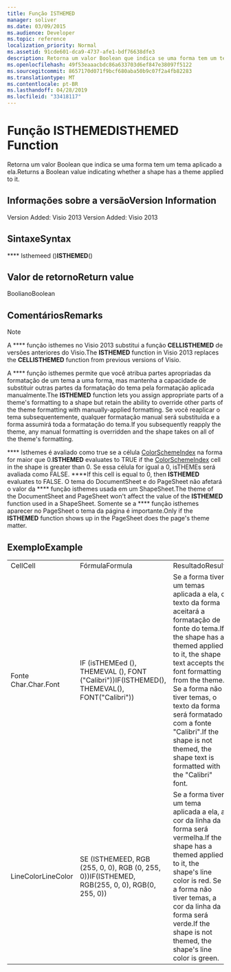 ```yaml
---
title: Função ISTHEMED
manager: soliver
ms.date: 03/09/2015
ms.audience: Developer
ms.topic: reference
localization_priority: Normal
ms.assetid: 91cde601-dca9-4737-afe1-bdf76638dfe3
description: Retorna um valor Boolean que indica se uma forma tem um tema aplicado a ela.
ms.openlocfilehash: 49f53eaaacbdc86a633703d6ef847e38097f5122
ms.sourcegitcommit: 8657170d071f9bcf680aba50b9c07f2a4fb82283
ms.translationtype: MT
ms.contentlocale: pt-BR
ms.lasthandoff: 04/28/2019
ms.locfileid: "33418117"
---
```

# <a name="isthemed-function"></a><span data-ttu-id="c56db-103">Função ISTHEMED</span><span class="sxs-lookup"><span data-stu-id="c56db-103">ISTHEMED Function</span></span>

<span data-ttu-id="c56db-104">Retorna um valor Boolean que indica se uma forma tem um tema aplicado a ela.</span><span class="sxs-lookup"><span data-stu-id="c56db-104">Returns a Boolean value indicating whether a shape has a theme applied to it.</span></span> 
  
## <a name="version-information"></a><span data-ttu-id="c56db-105">Informações sobre a versão</span><span class="sxs-lookup"><span data-stu-id="c56db-105">Version Information</span></span>

<span data-ttu-id="c56db-106">Version Added: Visio 2013
</span><span class="sxs-lookup"><span data-stu-id="c56db-106">Version Added: Visio 2013</span></span> 
  
## <a name="syntax"></a><span data-ttu-id="c56db-107">Sintaxe</span><span class="sxs-lookup"><span data-stu-id="c56db-107">Syntax</span></span>

 <span data-ttu-id="c56db-108">\*\*\*\* Isthemeed ()</span><span class="sxs-lookup"><span data-stu-id="c56db-108">**ISTHEMED**()</span></span>
  
## <a name="return-value"></a><span data-ttu-id="c56db-109">Valor de retorno</span><span class="sxs-lookup"><span data-stu-id="c56db-109">Return value</span></span>

<span data-ttu-id="c56db-110">Booliano</span><span class="sxs-lookup"><span data-stu-id="c56db-110">Boolean</span></span>
  
## <a name="remarks"></a><span data-ttu-id="c56db-111">Comentários</span><span class="sxs-lookup"><span data-stu-id="c56db-111">Remarks</span></span>

> [!NOTE]
> <span data-ttu-id="c56db-112">A \*\*\*\* função isthemes no Visio 2013 substitui a função **CELLISTHEMED** de versões anteriores do Visio.</span><span class="sxs-lookup"><span data-stu-id="c56db-112">The **ISTHEMED** function in Visio 2013 replaces the **CELLISTHEMED** function from previous versions of Visio.</span></span> 
  
<span data-ttu-id="c56db-113">A \*\*\*\* função isthemes permite que você atribua partes apropriadas da formatação de um tema a uma forma, mas mantenha a capacidade de substituir outras partes da formatação do tema pela formatação aplicada manualmente.</span><span class="sxs-lookup"><span data-stu-id="c56db-113">The **ISTHEMED** function lets you assign appropriate parts of a theme's formatting to a shape but retain the ability to override other parts of the theme formatting with manually-applied formatting.</span></span> <span data-ttu-id="c56db-114">Se você reaplicar o tema subsequentemente, qualquer formatação manual será substituída e a forma assumirá toda a formatação do tema.</span><span class="sxs-lookup"><span data-stu-id="c56db-114">If you subsequently reapply the theme, any manual formatting is overridden and the shape takes on all of the theme's formatting.</span></span> 
  
 <span data-ttu-id="c56db-115">\*\*\*\* Isthemes é avaliado como true se a célula [ColorSchemeIndex](colorschemeindex-cell-theme-properties-section.md) na forma for maior que 0.</span><span class="sxs-lookup"><span data-stu-id="c56db-115">**ISTHEMED** evaluates to TRUE if the [ColorSchemeIndex](colorschemeindex-cell-theme-properties-section.md) cell in the shape is greater than 0.</span></span> <span data-ttu-id="c56db-116">Se essa célula for igual a 0, isTHEMEs será avaliada como FALSE. \*\*\*\*</span><span class="sxs-lookup"><span data-stu-id="c56db-116">If this cell is equal to 0, then **ISTHEMED** evaluates to FALSE.</span></span> <span data-ttu-id="c56db-117">O tema do DocumentSheet e do PageSheet não afetará o valor da \*\*\*\* função isthemes usada em um ShapeSheet.</span><span class="sxs-lookup"><span data-stu-id="c56db-117">The theme of the DocumentSheet and PageSheet won't affect the value of the **ISTHEMED** function used in a ShapeSheet.</span></span> <span data-ttu-id="c56db-118">Somente se a \*\*\*\* função isthemes aparecer no PageSheet o tema da página é importante.</span><span class="sxs-lookup"><span data-stu-id="c56db-118">Only if the **ISTHEMED** function shows up in the PageSheet does the page's theme matter.</span></span> 
  
## <a name="example"></a><span data-ttu-id="c56db-119">Exemplo</span><span class="sxs-lookup"><span data-stu-id="c56db-119">Example</span></span>

||||
|:-----|:-----|:-----|
|<span data-ttu-id="c56db-120">Cell</span><span class="sxs-lookup"><span data-stu-id="c56db-120">Cell</span></span>  <br/> |<span data-ttu-id="c56db-121">Fórmula</span><span class="sxs-lookup"><span data-stu-id="c56db-121">Formula</span></span>  <br/> |<span data-ttu-id="c56db-122">Resultado</span><span class="sxs-lookup"><span data-stu-id="c56db-122">Result</span></span>  <br/> |
|<span data-ttu-id="c56db-123">Fonte Char.</span><span class="sxs-lookup"><span data-stu-id="c56db-123">Char.Font</span></span>  <br/> |<span data-ttu-id="c56db-124">IF (isTHEMEed (), THEMEVAL (), FONT ("Calibri"))</span><span class="sxs-lookup"><span data-stu-id="c56db-124">IF(ISTHEMED(), THEMEVAL(), FONT("Calibri"))</span></span>  <br/> |<span data-ttu-id="c56db-125">Se a forma tiver um temas aplicada a ela, o texto da forma aceitará a formatação de fonte do tema.</span><span class="sxs-lookup"><span data-stu-id="c56db-125">If the shape has a themed applied to it, the shape text accepts the font formatting from the theme.</span></span> <span data-ttu-id="c56db-126">Se a forma não tiver temas, o texto da forma será formatado com a fonte "Calibri".</span><span class="sxs-lookup"><span data-stu-id="c56db-126">If the shape is not themed, the shape text is formatted with the "Calibri" font.</span></span>  <br/> |
|<span data-ttu-id="c56db-127">LineColor</span><span class="sxs-lookup"><span data-stu-id="c56db-127">LineColor</span></span>  <br/> |<span data-ttu-id="c56db-128">SE (ISTHEMEED, RGB (255, 0, 0), RGB (0, 255, 0))</span><span class="sxs-lookup"><span data-stu-id="c56db-128">IF(ISTHEMED, RGB(255, 0, 0), RGB(0, 255, 0))</span></span>  <br/> |<span data-ttu-id="c56db-129">Se a forma tiver um tema aplicada a ela, a cor da linha da forma será vermelha.</span><span class="sxs-lookup"><span data-stu-id="c56db-129">If the shape has a themed applied to it, the shape's line color is red.</span></span> <span data-ttu-id="c56db-130">Se a forma não tiver temas, a cor da linha da forma será verde.</span><span class="sxs-lookup"><span data-stu-id="c56db-130">If the shape is not themed, the shape's line color is green.</span></span>  <br/> |
   

